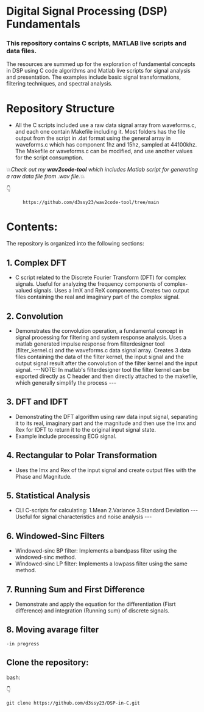 # Digital Signal Processing (DSP) Fundamentals
 ### This repository contains C scripts, MATLAB live scripts and data files. 
 The resources are summed up for the exploration of fundamental concepts in DSP using C code algorithms and Matlab live
    scripts for signal analysis and presentation.
 The examples include basic signal transformations, filtering techniques, and spectral analysis.

# Repository Structure
- All the C scripts included use a raw data signal array from waveforms.c, and each one contain Makefile including it. 
    Most folders has the file output from the script in .dat format using the general array in waveforms.c which has component 1hz and 15hz, sampled at 44100khz.
    The Makefile or waveforms.c can be modified, and use another values for the script consumption.
    
    
 :boom:_Check out my **wav2code-tool** which includes Matlab script for generating a raw data file from .wav file._:boom:
 
 :point_down:
          
          https://github.com/d3ssy23/wav2code-tool/tree/main
    
    
# Contents:   
The repository is organized into the following sections:

## 1. Complex DFT
- C script related to the Discrete Fourier Transform (DFT) for complex signals.
    Useful for analyzing the frequency components of complex-valued signals.
    Uses a ImX and ReX components.
    Creates two output files containing the real and imaginary part of the complex signal.
    
## 2. Convolution
- Demonstrates the convolution operation, a fundamental concept in signal processing for filtering and system response analysis.
    Uses a matlab generated impulse response from filterdesigner tool (filter_kernel.c) and the waveforms.c data signal array.
    Creates 3 data files containing the data of the filter kernel, the input signal and the output signal result after the convolution of the filter kernel and the input signal.
    ---NOTE: In matlab's filterdesigner tool the filter kernel can be exported directly as C header and then directly attached to the makefile, which generally simplify the process ---
    
## 3. DFT and IDFT
  - Demonstrating the DFT algorithm using raw data input signal, separating it to its real, imaginary part and the magnitude and then use the Imx and Rex for IDFT to return it to the
    original input signal state.  
  - Example include processing ECG signal.
    
## 4. Rectangular to Polar Transformation
  - Uses the Imx and Rex of the input signal and create output files with the Phase and Magnitude.
        
## 5. Statistical Analysis
  - CLI C-scripts for calculating:
    1.Mean
    2.Variance
    3.Standard Deviation
    --- Useful for signal characteristics and noise analysis ---
    
## 6. Windowed-Sinc Filters
   - Windowed-sinc BP filter: Implements a bandpass filter using the windowed-sinc method.
   - Windowed-sinc LP filter: Implements a lowpass filter using the same method.
     
## 7. Running Sum and First Difference
   - Demonstrate and apply the equation for the differentiation (Fisrt difference) and integration (Running sum) of discrete signals.
    
## 8. Moving avarage filter
    -in progress
    

## Clone the repository:
bash:

:point_down:
    
    git clone https://github.com/d3ssy23/DSP-in-C.git


